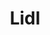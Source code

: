 ---
title: "Lidl"
url: /neuburg-an-der-donau/lidl-noerdliche-gruenauer-strasse/
shop: Supermarkt
---